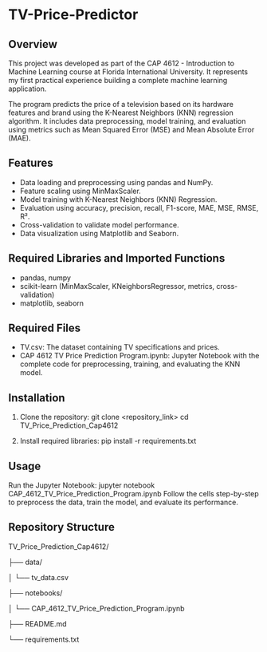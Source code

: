 # TV-Price-Predictor

## Overview
This project was developed as part of the CAP 4612 - Introduction to Machine Learning course at Florida International University. It represents my first practical experience building a complete machine learning application.

The program predicts the price of a television based on its hardware features and brand using the K-Nearest Neighbors (KNN) regression algorithm. It includes data preprocessing, model training, and evaluation using metrics such as Mean Squared Error (MSE) and Mean Absolute Error (MAE).

## Features
- Data loading and preprocessing using pandas and NumPy.
- Feature scaling using MinMaxScaler.
- Model training with K-Nearest Neighbors (KNN) Regression.
- Evaluation using accuracy, precision, recall, F1-score, MAE, MSE, RMSE, R².
- Cross-validation to validate model performance.
- Data visualization using Matplotlib and Seaborn.


## Required Libraries and Imported Functions
- pandas, numpy
- scikit-learn (MinMaxScaler, KNeighborsRegressor, metrics, cross-validation)
- matplotlib, seaborn

## Required Files
- TV.csv: The dataset containing TV specifications and prices.
- CAP 4612 TV Price Prediction Program.ipynb: Jupyter Notebook with the complete code for preprocessing, training, and evaluating the KNN model.

## Installation
1. Clone the repository:
   git clone <repository_link>
   cd TV_Price_Prediction_Cap4612

2. Install required libraries:
  pip install -r requirements.txt

## Usage
Run the Jupyter Notebook:
   jupyter notebook CAP_4612_TV_Price_Prediction_Program.ipynb
Follow the cells step-by-step to preprocess the data, train the model, and evaluate its performance.

## Repository Structure
TV_Price_Prediction_Cap4612/

├── data/

│   └── tv_data.csv

├── notebooks/

│   └── CAP_4612_TV_Price_Prediction_Program.ipynb

├── README.md

└── requirements.txt
